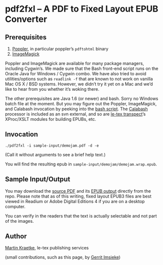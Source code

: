 # pdf2fxl – A PDF to Fixed Layout EPUB Converter

## Prerequisites

1.  [Poppler](http://poppler.freedesktop.org/), in particular poppler’s
    `pdftohtml` binary
2.  [ImageMagick](http://www.imagemagick.org/)

Poppler and ImageMagick are available for many package managers,
including Cygwin’s. We made sure that the Bash front-end script runs on
the Oracle Java for Windows / Cygwin combo. We have also tried to avoid
utilities/options such as `readlink -f` that are known to not work on
vanilla Mac OS X / BSD systems. However, we didn’t try it yet on a Mac
and we’d like to hear from you whether it’s woking there.

The other prerequisites are Java 1.6 (or newer) and bash. Sorry no
Windows batch file at the moment. But you may figure out the Poppler,
ImageMagick, and Calabash invocation by peeking into the [bash
script](https://subversion.le-tex.de/common/pdf2fxl/pdf2fxl.sh). The
[Calabash](http://xmlcalabash.com/) processor is included as an svn
external, and so are [le-tex
transpect](http://www.le-tex.de/en/transpect.html)’s XProc/XSLT modules
for building EPUBs, etc.

## Invocation

`./pdf2fxl -i sample-input/demojam.pdf -d -e`

(Call it without arguments to see a brief help text.)

You will find the resulting epub in
`sample-input/demojam/demojam.wrap.epub`.

## Sample Input/Output

You may download the [source PDF](https://subversion.le-tex.de/common/pdf2fxl/sample-input/demojam.pdf)
and its [EPUB output](https://subversion.le-tex.de/common/pdf2fxl/sample-input/demojam.epub)
directly from the repo. Please note that as of this writing, fixed
layout EPUB3 files are best viewed in Readium or Adobe Digital
Editions 4 if you are on a desktop computer.

You can verify in the readers that the text is actually selectable and
not part of the images.

## Author

[Martin Kraetke](https://twitter.com/mkraetke), le-tex publishing services

(small contributions, such as this page, by [Gerrit Imsieke](https://twitter.com/gimsieke))
